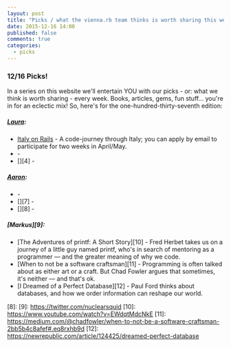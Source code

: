 ```yaml
---
layout: post
title: "Picks / what the vienna.rb team thinks is worth sharing this week"
date: 2015-12-16 14:00
published: false
comments: true
categories:
  - picks
---
```


### 12/16 Picks!

In a series on this website we'll entertain YOU with our picks - or: what we think is worth sharing - every week.
Books, articles, gems, fun stuff... you're in for an eclectic mix! So, here's for the one-hundred-thirty-seventh edition:

##### [Laura][1]:
- [Italy on Rails][2] - A code-journey through Italy; you can apply by email to participate for two weeks in April/May.
- [][3] - 
- [][4] -

##### [Aaron][5]:
- [][6] - 
- [][7] - 
- [][8] -

##### [Markus][9]:
- [The Adventures of printf: A Short Story][10] - Fred Herbet takes us on a journey of a little guy named printf, who's in search of mentoring as a programmer &mdash; and the greater meaning of why we code.
- [When to not be a software craftsman][11] - Programming is often talked about as either art or a craft. But Chad Fowler argues that sometimes, it's neither &mdash; and that's ok.
- [I Dreamed of a Perfect Database][12] - Paul Ford thinks about databases, and how we order information can reshape our world.


[1]: http://www.twitter.com/alicetragedy
[2]: http://www.italyonrails.com/
[3]: 
[4]: 
[5]: http://www.twitter.com/mraaroncruz
[6]:
[7]:
[8]:
[9]: https://twitter.com/nuclearsquid
[10]: https://www.youtube.com/watch?v=EWdqtMdcNkE
[11]: https://medium.com/@chadfowler/when-to-not-be-a-software-craftsman-2bb5b4c8afef#.eq8rxhb9d
[12]: https://newrepublic.com/article/124425/dreamed-perfect-database
